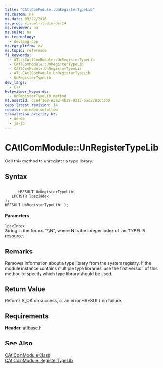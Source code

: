```yaml
---
title: "CAtlComModule::UnRegisterTypeLib"
ms.custom: na
ms.date: 09/22/2016
ms.prod: visual-studio-dev14
ms.reviewer: na
ms.suite: na
ms.technology: 
  - devlang-cpp
ms.tgt_pltfrm: na
ms.topic: reference
f1_keywords: 
  - ATL::CAtlComModule::UnRegisterTypeLib
  - CAtlComModule::UnRegisterTypeLib
  - CAtlComModule.UnRegisterTypeLib
  - ATL.CAtlComModule.UnRegisterTypeLib
  - UnRegisterTypeLib
dev_langs: 
  - C++
helpviewer_keywords: 
  - UnRegisterTypeLib method
ms.assetid: dc64f1e8-e3a2-4b39-9215-b5c23816c3d0
caps.latest.revision: 14
robots: noindex,nofollow
translation.priority.ht: 
  - de-de
  - ja-jp
---
```

# CAtlComModule::UnRegisterTypeLib
Call this method to unregister a type library.  
  
## Syntax  
  
```  
  
      HRESULT UnRegisterTypeLib(  
   LPCTSTR lpszIndex   
);  
HRESULT UnRegisterTypeLib( );  
```  
  
#### Parameters  
 `lpszIndex`  
 String in the format "\\\N", where N is the integer index of the TYPELIB resource.  
  
## Remarks  
 Removes information about a type library from the system registry. If the module instance contains multiple type libraries, use the first version of this method to specify which type library should be used.  
  
## Return Value  
 Returns S_OK on success, or an error HRESULT on failure.  
  
## Requirements  
 **Header:** atlbase.h  
  
## See Also  
 [CAtlComModule Class](../vs140/catlcommodule-class.md)   
 [CAtlComModule::RegisterTypeLib](../vs140/catlcommodule--registertypelib.md)